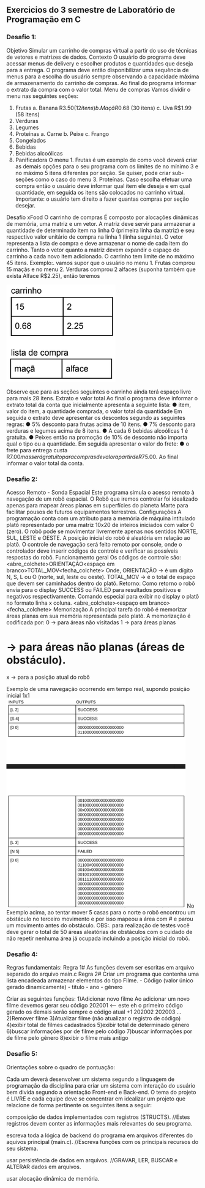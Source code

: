## Exercicios do 3 semestre de Laboratório de Programação em C

### Desafio 1:

Objetivo
Simular um carrinho de compras virtual a partir do uso de técnicas de vetores e matrizes de
dados.
Contexto
O usuário do programa deve acessar menus de delivery e escolher produtos e quantidades
que deseja para a entrega.
O programa deve então disponibilizar uma sequência de menus para a escolha do usuário
sempre observando a capacidade máxima de armazenamento do carrinho de compras. Ao
final do programa informar o extrato da compra com o valor total.
Menu de compras
Vamos dividir o menu nas seguintes seções:
1. Frutas
a. Banana R$3.50 (12 itens)
b. Maçã R$0.68 (30 itens)
c. Uva R$1.99 (58 itens)
2. Verduras
3. Legumes
4. Proteínas
a. Carne
b. Peixe
c. Frango
5. Congelados
6. Bebidas
7. Bebidas alcoólicas
8. Panificadora
O menu 1. Frutas é um exemplo de como você deverá criar as demais opções para
o seu programa com os limites de no mínimo 3 e no máximo 5 itens diferentes por
seção. Se quiser, pode criar sub-seções como o caso do menu 3. Proteínas.
Caso escolha efetuar uma compra então o usuário deve informar qual item ele
deseja e em qual quantidade, em seguida os itens são colocados no carrinho virtual.
Importante: o usuário tem direito a fazer quantas compras por seção desejar.

Desafio xFood
O carrinho de compras
É composto por alocações dinâmicas de memória, uma matriz e um vetor. A matriz deve
servir para armazenar a quantidade de determinado item na linha 0 (primeira linha da
matriz) e seu respectivo valor unitário de compra na linha 1 (linha seguinte). O vetor
representa a lista de compra e deve armazenar o nome de cada item do carrinho. Tanto o
vetor quanto a matriz devem expandir o espaço do carrinho a cada novo item adicionado.
O carrinho tem limite de no máximo 45 itens.
Exemplo:. vamos supor que o usuário no menu 1. Frutas comprou 15 maçãs e no menu 2.
Verduras comprou 2 alfaces (suponha também que exista Alface R$2.25), então teremos

![](desafio1.png)

Observe que para as seções seguintes o carrinho ainda terá espaço livre para
mais 28 itens.
Extrato e valor total
Ao final o programa deve informar o extrato total da conta que inicialmente apresenta a
seguinte lista:
● item, valor do item, a quantidade comprada, o valor total da quantidade
Em seguida o extrato deve apresentar os descontos segundo as seguintes regras:
● 5% desconto para frutas acima de 10 itens.
● 7% desconto para verduras e legumes acima de 8 itens.
● A cada 6 bebidas alcoólicas 1 é gratuita.
● Peixes então na promoção de 10% de desconto não importa qual o tipo ou a
quantidade.
Em seguida apresentar o valor do frete:
● o frete para entrega custa R$7.00 mas será gratuito para compras de valor a partir
de R$75.00.
Ao final informar o valor total da conta.



### Desafio 2:

Acesso Remoto - Sonda Espacial
Este programa simula o acesso remoto à navegação de um robô espacial. O Robô que iremos
controlar foi idealizado apenas para mapear áreas planas em superfícies do planeta Marte para
facilitar pousos de futuros equipamentos terrestres.
Configurações
A programação conta com um atributo para a memória de máquina intitulado platô
representado por uma matriz 10x20 de inteiros iniciados com valor 0 (zero). O robô pode se
movimentar livremente apenas nos sentidos NORTE, SUL, LESTE e OESTE.
A posição inicial do robô é aleatória em relação ao platô.
O controle de navegação será feito remoto por console, onde o controlador deve inserir códigos
de controle e verificar as possíveis respostas do robô.
Funcionamento geral
Os códigos de controle são:
<abre_colchete>ORIENTAÇÃO<espaço em branco>TOTAL_MOV<fecha_colchete>
Onde,
ORIENTAÇÃO → é um dígito N, S, L ou O (norte, sul, leste ou oeste).
TOTAL_MOV → é o total de espaço que devem ser caminhados dentro do platô.
Retorno:
Como retorno o robô envia para o display SUCCESS ou FAILED para resultados
positivos e negativos respectivamente.
Comando especial para exibir no display o platô no formato linha x coluna.
<abre_colchete><zero><espaço em branco><zero><fecha_colchete>
Memorização
A principal tarefa do robô é memorizar áreas planas em sua memória representada pelo platô.
A memorização é codificada por:
0 → para áreas não visitadas
1 → para áreas planas
# → para áreas não planas (áreas de obstáculo).
x → para a posição atual do robô

Exemplo de uma navegação ocorrendo em tempo real, supondo posição inicial 1x1
![](desafio2.png)
No Exemplo acima, ao tentar mover 5 casas para o norte o robô encontrou um obstáculo no
terceiro movimento e por isso mapeou a área com # e parou um movimento antes do
obstáculo.
OBS:. para realização de testes você deve gerar o total de 50 áreas aleatórias de
obstáculos com o cuidado de não repetir nenhuma área já ocupada incluindo a posição
inicial do robô.


### Desafio 4:

Regras fundamentais: 
Regra 1# As funções devem ser escritas em arquivo separado do arquivo main.c
Regra 2# Criar um programa que contenha uma lista encadeada armazenar elementos do tipo Filme.
	- Código (valor único gerado dinamicamente)	
	- titulo
	- ano
	- gênero

Criar as seguintes funções:
1)Adicionar novo filme
	Ao adicionar um novo filme devemos gerar seu código 
	202001 <-- este eh o primeiro código gerado os demais serão sempre o código atual +1
	202002
	202003
	...
2)Remover filme
3)Atualizar filme (não atualizar o registro de código)
4)exibir total de filmes cadastrados
5)exibir total de determinado gênero
6)buscar informações por de filme pelo código
7)buscar informações por de filme pelo gênero
8)exibir o filme mais antigo	

### Desafio 5:

Orientações sobre o quadro de pontuação:

Cada um deverá desenvolver um sistema segundo a linguagem de programação da disciplina para criar um sistema com interação do usuário bem divida segundo a orientação Front-end e Back-end. O tema do projeto é LIVRE e cada equipe deve se concentrar em idealizar um projeto que relacione de forma pertinente os seguintes itens a seguir:

composição de dados implementados com registros (STRUCTS).
//Estes registros devem conter as informações mais relevantes do seu programa.

escreva toda a lógica de backend do programa em arquivos diferentes do aquivos principal (main.c).
//Escreva funções com os principais recursos do seu sistema.

usar persistência de dados em arquivos.
//GRAVAR, LER, BUSCAR e ALTERAR dados em arquivos.

usar alocação dinâmica de memória.
